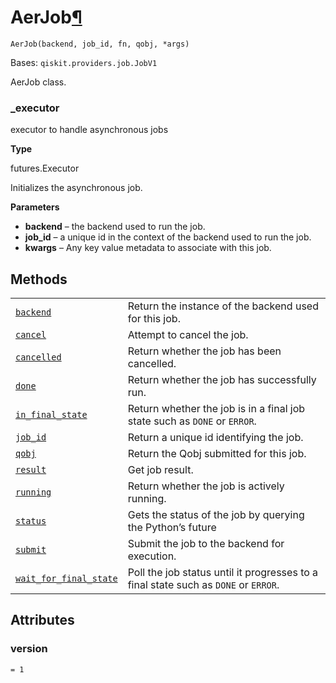 # AerJob[¶](#aerjob "Permalink to this headline")

<span id="undefined" />

`AerJob(backend, job_id, fn, qobj, *args)`

Bases: `qiskit.providers.job.JobV1`

AerJob class.

<span id="undefined" />

### \_executor

executor to handle asynchronous jobs

**Type**

futures.Executor

Initializes the asynchronous job.

**Parameters**

*   **backend** – the backend used to run the job.
*   **job\_id** – a unique id in the context of the backend used to run the job.
*   **kwargs** – Any key value metadata to associate with this job.

## Methods

|                                                                                                                                                                                |                                                                                     |
| ------------------------------------------------------------------------------------------------------------------------------------------------------------------------------ | ----------------------------------------------------------------------------------- |
| [`backend`](qiskit.providers.aer.AerJob.backend#qiskit.providers.aer.AerJob.backend "qiskit.providers.aer.AerJob.backend")                                                     | Return the instance of the backend used for this job.                               |
| [`cancel`](qiskit.providers.aer.AerJob.cancel#qiskit.providers.aer.AerJob.cancel "qiskit.providers.aer.AerJob.cancel")                                                         | Attempt to cancel the job.                                                          |
| [`cancelled`](qiskit.providers.aer.AerJob.cancelled#qiskit.providers.aer.AerJob.cancelled "qiskit.providers.aer.AerJob.cancelled")                                             | Return whether the job has been cancelled.                                          |
| [`done`](qiskit.providers.aer.AerJob.done#qiskit.providers.aer.AerJob.done "qiskit.providers.aer.AerJob.done")                                                                 | Return whether the job has successfully run.                                        |
| [`in_final_state`](qiskit.providers.aer.AerJob.in_final_state#qiskit.providers.aer.AerJob.in_final_state "qiskit.providers.aer.AerJob.in_final_state")                         | Return whether the job is in a final job state such as `DONE` or `ERROR`.           |
| [`job_id`](qiskit.providers.aer.AerJob.job_id#qiskit.providers.aer.AerJob.job_id "qiskit.providers.aer.AerJob.job_id")                                                         | Return a unique id identifying the job.                                             |
| [`qobj`](qiskit.providers.aer.AerJob.qobj#qiskit.providers.aer.AerJob.qobj "qiskit.providers.aer.AerJob.qobj")                                                                 | Return the Qobj submitted for this job.                                             |
| [`result`](qiskit.providers.aer.AerJob.result#qiskit.providers.aer.AerJob.result "qiskit.providers.aer.AerJob.result")                                                         | Get job result.                                                                     |
| [`running`](qiskit.providers.aer.AerJob.running#qiskit.providers.aer.AerJob.running "qiskit.providers.aer.AerJob.running")                                                     | Return whether the job is actively running.                                         |
| [`status`](qiskit.providers.aer.AerJob.status#qiskit.providers.aer.AerJob.status "qiskit.providers.aer.AerJob.status")                                                         | Gets the status of the job by querying the Python’s future                          |
| [`submit`](qiskit.providers.aer.AerJob.submit#qiskit.providers.aer.AerJob.submit "qiskit.providers.aer.AerJob.submit")                                                         | Submit the job to the backend for execution.                                        |
| [`wait_for_final_state`](qiskit.providers.aer.AerJob.wait_for_final_state#qiskit.providers.aer.AerJob.wait_for_final_state "qiskit.providers.aer.AerJob.wait_for_final_state") | Poll the job status until it progresses to a final state such as `DONE` or `ERROR`. |

## Attributes

<span id="undefined" />

### version

`= 1`
